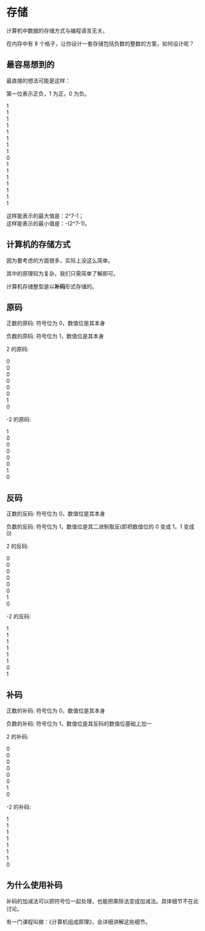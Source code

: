 # 存储

计算机中数据的存储方式与编程语言无关。

在内存中有 8 个格子，让你设计一套存储包括负数的整数的方案，如何设计呢？

## 最容易想到的

最直接的想法可能是这样：

第一位表示正负，1 为正，0 为负。

<div class="flex flex-row gap-1">
    <div class="brick-cyan w-8">1</div>
    <div class="brick w-8">1</div>
    <div class="brick w-8">1</div>
    <div class="brick w-8">1</div>
    <div class="brick w-8">1</div>
    <div class="brick w-8">1</div>
    <div class="brick w-8">1</div>
    <div class="brick w-8">1</div>
</div>

<div class="flex flex-row gap-1 mt-4">
    <div class="brick-cyan w-8">0</div>
    <div class="brick w-8">1</div>
    <div class="brick w-8">1</div>
    <div class="brick w-8">1</div>
    <div class="brick w-8">1</div>
    <div class="brick w-8">1</div>
    <div class="brick w-8">1</div>
    <div class="brick w-8">1</div>
</div>

这样能表示的最大值是：2^7-1；  
这样能表示的最小值是：-(2^7-1)。

## 计算机的存储方式

因为要考虑的方面很多，实际上没这么简单。

其中的原理较为复杂，我们只需简单了解即可。

计算机存储整型是以**补码**形式存储的。

## 原码

正数的原码: 符号位为 0，数值位是其本身

负数的原码: 符号位为 1，数值位是其本身

2 的原码:

<div class="flex flex-row gap-1 mt-4">
<div class="brick-cyan w-8">0</div>
<div class="brick w-8">0</div>
<div class="brick w-8">0</div>
<div class="brick w-8">0</div>
<div class="brick w-8">0</div>
<div class="brick w-8">0</div>
<div class="brick w-8">1</div>
<div class="brick w-8">0</div>
</div>

-2 的原码:

<div class="flex flex-row gap-1 mt-4 mb-4">
<div class="brick-cyan w-8">1</div>
<div class="brick w-8">0</div>
<div class="brick w-8">0</div>
<div class="brick w-8">0</div>
<div class="brick w-8">0</div>
<div class="brick w-8">0</div>
<div class="brick w-8">1</div>
<div class="brick w-8">0</div>
</div>

## 反码

正数的反码: 符号位为 0，数值位是其本身

负数的反码: 符号位为 1，数值位是其二进制取反(即把数值位的 0 变成 1，1 变成 0)

2 的反码:

<div class="flex flex-row gap-1 mt-4 mb-4">
<div class="brick-cyan w-8">0</div>
<div class="brick w-8">0</div>
<div class="brick w-8">0</div>
<div class="brick w-8">0</div>
<div class="brick w-8">0</div>
<div class="brick w-8">0</div>
<div class="brick w-8">1</div>
<div class="brick w-8">0</div>
</div>

-2 的反码:

<div class="flex flex-row gap-1 mt-4 mb-4">
<div class="brick-cyan w-8">1</div>
<div class="brick w-8">1</div>
<div class="brick w-8">1</div>
<div class="brick w-8">1</div>
<div class="brick w-8">1</div>
<div class="brick w-8">1</div>
<div class="brick w-8">0</div>
<div class="brick w-8">1</div>
</div>

## 补码

正数的补码: 符号位为 0，数值位是其本身

负数的补码: 符号位为 1，数值位是其反码的数值位基础上加一

2 的补码:

<div class="flex flex-row gap-1 mt-4 mb-4">
<div class="brick-cyan w-8">0</div>
<div class="brick w-8">0</div>
<div class="brick w-8">0</div>
<div class="brick w-8">0</div>
<div class="brick w-8">0</div>
<div class="brick w-8">0</div>
<div class="brick w-8">1</div>
<div class="brick w-8">0</div>
</div>

-2 的补码:

<div class="flex flex-row gap-1 mt-4 mb-4">
<div class="brick-cyan w-8">1</div>
<div class="brick w-8">1</div>
<div class="brick w-8">1</div>
<div class="brick w-8">1</div>
<div class="brick w-8">1</div>
<div class="brick w-8">1</div>
<div class="brick w-8">1</div>
<div class="brick w-8">0</div>
</div>

## 为什么使用补码

补码的加减法可以把符号位一起处理，也能把乘除法变成加减法。具体细节不在此讨论。

有一门课程叫做：《计算机组成原理》，会详细讲解这些细节。
